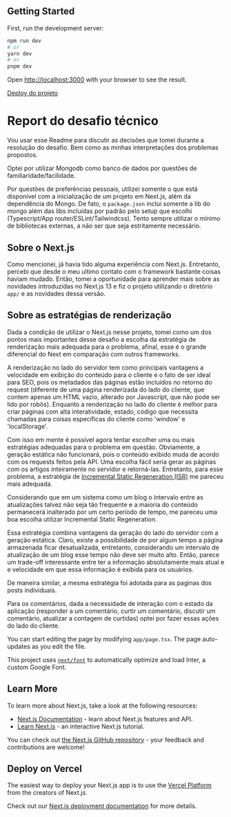 ## Getting Started

First, run the development server:
```bash
npm run dev
# or
yarn dev
# or
pnpm dev
```
Open [http://localhost:3000](http://localhost:3000) with your browser to see the result.

[Deploy do projeto](miniblog-mocha.vercel.app/)


# Report do desafio técnico

Vou usar esse Readme para discutir as decisões que tomei durante a resolução do desafio. Bem como as minhas interpretações dos problemas propostos.

Optei por utilizar Mongodb como banco de dados por questões de familiaridade/facilidade.

Por questões de preferências pessoais, utilizei somente o que está disponível com a inicialização de um projeto em Next.js, além da dependência do Mongo. De fato, o `package.json` inclui somente a lib do mongo além das libs incluídas por padrão pelo setup que escolhi (Typescript/App router/ESLint/Tailwindcss). Tento sempre utilizar o mínimo de bibliotecas externas, a não ser que seja estritamente necessário.

## Sobre o Next.js

Como mencionei, já havia tido alguma experiência com Next.js. Entretanto, percebi que desde o meu ultimo contato com o framework bastante coisas haviam mudado. Então, tomei a oportunidade para aprender mais sobre as novidades introduzidas no Next.js 13 e fiz o projeto utilizando o diretório `app/` e as novidades dessa versão.

## Sobre as estratégias de renderização

Dada a condição de utilizar o Next.js nesse projeto, tomei como um dos pontos mais importantes desse desafio a escolha da estratégia de renderização mais adequada para o problema, afinal, esse é o grande diferencial do Next em comparação com outros frameworks.

A renderização no lado do servidor tem como principais vantagens a velocidade em exibição do conteúdo para o cliente e o fato de ser ideal para SEO, pois os metadados das páginas estão incluídos no retorno do request (diferente de uma página renderizada do lado do cliente, que contem apenas um HTML vazio, alterado por Javascript, que não pode ser lido por robôs). Enquanto a renderização no lado do cliente é melhor para criar páginas com alta interatividade, estado, código que necessita chamadas para coisas específicas do cliente como 'window' e 'localStorage'.

Com isso em mente é possível agora tentar escolher uma ou mais estratégias adequadas para o problema em questão. Obviamente, a geração estática não funcionará, pois o conteúdo exibido muda de acordo com os requests feitos pela API. Uma escolha fácil seria gerar as páginas com os artigos inteiramente no servidor e retorná-las. Entretanto, para esse problema, a estratégia de [Incremental Static Regeneration (ISR)](https://nextjs.org/docs/app/building-your-application/upgrading/app-router-migration#incremental-static-regeneration-getstaticprops-with-revalidate) me pareceu mais adequada.

Considerando que em um sistema como um blog o intervalo entre as atualizações talvez não seja tão frequente e a maioria do conteúdo permanecerá inalterado por um certo período de tempo, me pareceu uma boa escolha utilizar Incremental Static Regeneration.

Essa estratégia combina vantagens da geração do lado do servidor com a geração estática. Claro, existe a possibilidade de por algum tempo a página armazenada ficar desatualizada, entretanto, considerando um intervalo de atualização de um blog esse tempo não deve ser muito alto. Então, parece um trade-off interessante entre ter a informação absolutamente mais atual e e velocidade em que essa informação é exibida para os usuários.

De maneira similar, a mesma estratégia foi adotada para as paginas dos posts individuais.

Para os comentários, dada a necessidade de interação com o estado da aplicação (responder a um comentário, curtir um comentário, discutir um comentário, atualizar a contagem de curtidas) optei por fazer essas ações do lado do cliente.


You can start editing the page by modifying `app/page.tsx`. The page auto-updates as you edit the file.

This project uses [`next/font`](https://nextjs.org/docs/basic-features/font-optimization) to automatically optimize and load Inter, a custom Google Font.

## Learn More

To learn more about Next.js, take a look at the following resources:

- [Next.js Documentation](https://nextjs.org/docs) - learn about Next.js features and API.
- [Learn Next.js](https://nextjs.org/learn) - an interactive Next.js tutorial.

You can check out [the Next.js GitHub repository](https://github.com/vercel/next.js/) - your feedback and contributions are welcome!

## Deploy on Vercel

The easiest way to deploy your Next.js app is to use the [Vercel Platform](https://vercel.com/new?utm_medium=default-template&filter=next.js&utm_source=create-next-app&utm_campaign=create-next-app-readme) from the creators of Next.js.

Check out our [Next.js deployment documentation](https://nextjs.org/docs/deployment) for more details.
